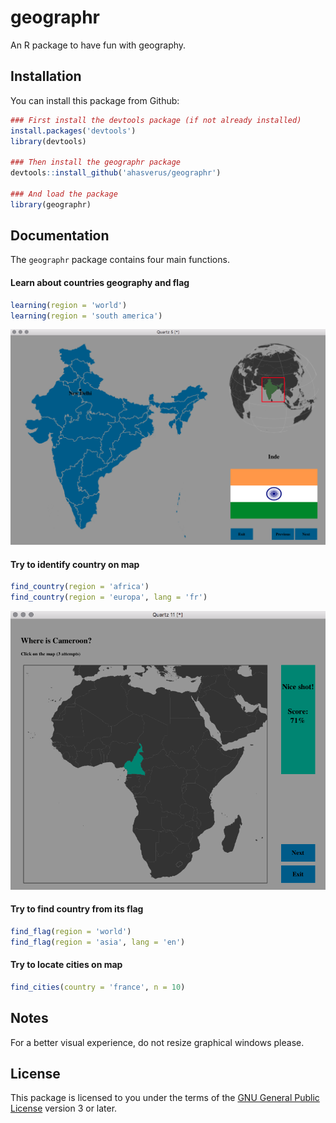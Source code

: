 # geographr

An R package to have fun with geography.

## Installation

You can install this package from Github:

```r
### First install the devtools package (if not already installed)
install.packages('devtools')
library(devtools)

### Then install the geographr package
devtools::install_github('ahasverus/geographr')

### And load the package
library(geographr)
```

## Documentation

The `geographr` package contains four main functions.

#### Learn about countries geography and flag

```r
learning(region = 'world')
learning(region = 'south america')
```

![Screenshot](./example1.png)

#### Try to identify country on map

```r
find_country(region = 'africa')
find_country(region = 'europa', lang = 'fr')
```

![Screenshot](./example2.png)

#### Try to find country from its flag

```r
find_flag(region = 'world')
find_flag(region = 'asia', lang = 'en')
```

#### Try to locate cities on map

```r
find_cities(country = 'france', n = 10)
```

## Notes

For a better visual experience, do not resize graphical windows please.

## License

This package is licensed to you under the terms of the [GNU General Public
License](http://www.gnu.org/licenses/gpl.html) version 3 or later.
